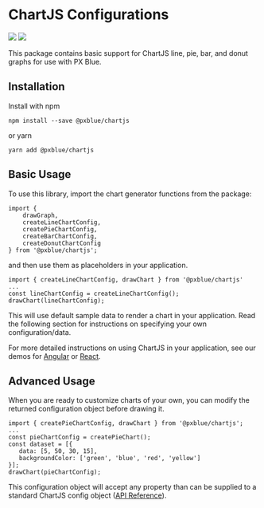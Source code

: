 # ChartJS Configurations
[![](https://img.shields.io/npm/v/@pxblue/chartjs.svg?label=@pxblue/chartjs&style=flat)](https://www.npmjs.com/package/@pxblue/chartjs)
[![](https://img.shields.io/circleci/project/github/pxblue/chartjs/master.svg?style=flat)](https://circleci.com/gh/pxblue/chartjs/tree/master)

This package contains basic support for ChartJS line, pie, bar, and donut graphs for use with PX Blue. 

## Installation
Install with npm
```
npm install --save @pxblue/chartjs
```
or yarn
```
yarn add @pxblue/chartjs
```

## Basic Usage
To use this library, import the chart generator functions from the package:

```
import { 
    drawGraph, 
    createLineChartConfig, 
    createPieChartConfig, 
    createBarChartConfig, 
    createDonutChartConfig
} from '@pxblue/chartjs'; 
```

and then use them as placeholders in your application.

```
import { createLineChartConfig, drawChart } from '@pxblue/chartjs'
...
const lineChartConfig = createLineChartConfig();
drawChart(lineChartConfig);
```
This will use default sample data to render a chart in your application. Read the following section for instructions on specifying your own configuration/data.

For more detailed instructions on using ChartJS in your application, see our demos for [Angular](https://stackblitz.com/github/pxblue/chartjs/tree/master/demo-angular) or [React](https://codesandbox.io/s/github/pxblue/chartjs/tree/master/demo-react).

## Advanced Usage
When you are ready to customize charts of your own, you can modify the returned configuration object before drawing it. 

```
import { createPieChartConfig, drawChart } from '@pxblue/chartjs';
...
const pieChartConfig = createPieChart();
const dataset = [{
   data: [5, 50, 30, 15],
   backgroundColor: ['green', 'blue', 'red', 'yellow']
}];
drawChart(pieChartConfig);

```
This configuration object will accept any property than can be supplied to a standard ChartJS config object ([API Reference](https://www.chartjs.org/docs/latest/)).
